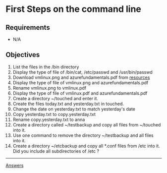 # First Steps on the command line

## Requirements

* N/A

## Objectives

1. List the files in the /bin directory
2. Display the type of file of /bin/cat, /etc/passwd and /usr/bin/passwd
3. Download vmlinux.png and azurefundamentals.pdf from [resources](/resources) 
4. Display the type of file of vmlinux.png and azurefundamentals.pdf
5. Rename vmlinux.png to vmlinux.pdf 
6. Display the type of file of vmlinux.pdf and azurefundamentals.pdf
7. Create a directory ~/touched and enter it.
8. Create the files today.txt and yesterday.txt in touched.
9. Change the date on yesterday.txt to match yesterday's date
10. Copy yesterday.txt to copy.yesterday.txt
11. Rename copy.yesterday.txt to anna
12. Create a directory called ~/testbackup and copy all files from ~/touched into it.
13. Use one command to remove the directory ~/testbackup and all files into it.
14. Create a directory ~/etcbackup and copy all *.conf files from /etc into it. Did you include all subdirectories of /etc ?

-----------
[Answers](https://github.com/ricmmartins/fasthack-linux-answers/blob/main/challenges/lab-firststeps.md)
